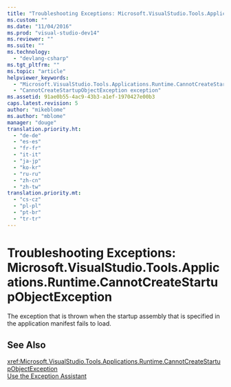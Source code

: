 ```yaml
---
title: "Troubleshooting Exceptions: Microsoft.VisualStudio.Tools.Applications.Runtime.CannotCreateStartupObjectException | Microsoft Docs"
ms.custom: ""
ms.date: "11/04/2016"
ms.prod: "visual-studio-dev14"
ms.reviewer: ""
ms.suite: ""
ms.technology: 
  - "devlang-csharp"
ms.tgt_pltfrm: ""
ms.topic: "article"
helpviewer_keywords: 
  - "Microsoft.VisualStudio.Tools.Applications.Runtime.CannotCreateStartupObjectException exception"
  - "CannotCreateStartupObjectException exception"
ms.assetid: 91ae0b55-4ac9-43b3-a1ef-1970427e00b3
caps.latest.revision: 5
author: "mikeblome"
ms.author: "mblome"
manager: "douge"
translation.priority.ht: 
  - "de-de"
  - "es-es"
  - "fr-fr"
  - "it-it"
  - "ja-jp"
  - "ko-kr"
  - "ru-ru"
  - "zh-cn"
  - "zh-tw"
translation.priority.mt: 
  - "cs-cz"
  - "pl-pl"
  - "pt-br"
  - "tr-tr"
---
```

# Troubleshooting Exceptions: Microsoft.VisualStudio.Tools.Applications.Runtime.CannotCreateStartupObjectException
The exception that is thrown when the startup assembly that is specified in the application manifest fails to load.  
  
## See Also  
 <xref:Microsoft.VisualStudio.Tools.Applications.Runtime.CannotCreateStartupObjectException>   
 [Use the Exception Assistant](../Topic/How%20to:%20Use%20the%20Exception%20Assistant.md)